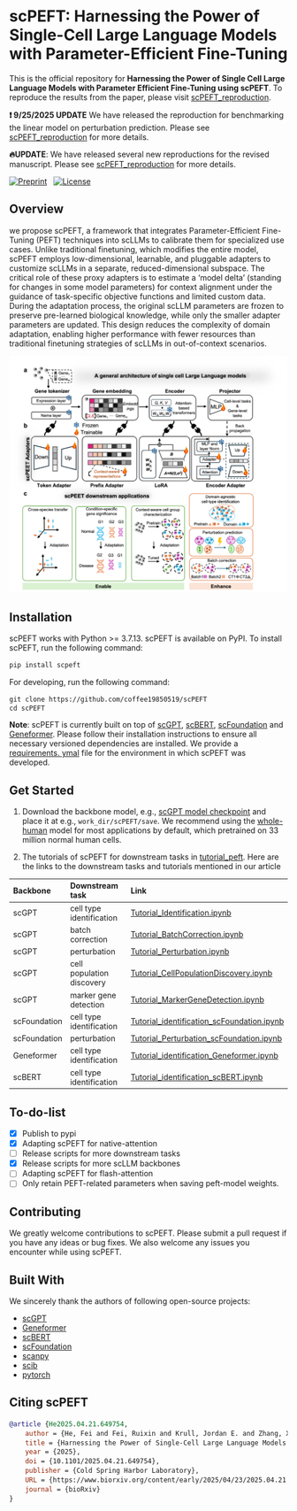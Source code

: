 # scPEFT: Harnessing the Power of Single-Cell Large Language Models with Parameter-Efficient Fine-Tuning 

This is the official repository for **Harnessing the Power of Single Cell Large Language Models with Parameter Efficient
Fine-Tuning using scPEFT**. To reproduce the results from the paper, please visit [scPEFT_reproduction](https://github.com/coffee19850519/scPEFT_reproduction).

**:exclamation: 9/25/2025 UPDATE** We have released the reproduction for benchmarking the linear model on perturbation prediction. Please see [scPEFT_reproduction](https://github.com/coffee19850519/scPEFT_reproduction/blob/main/README.md#exclamation-9252025-update-perturbation-prediction-with-the-linear-model) for more details.

**:fire:UPDATE**: We have released several new reproductions for the revised manuscript. Please see [scPEFT_reproduction](https://github.com/coffee19850519/scPEFT_reproduction) for more details.


[![Preprint](https://img.shields.io/badge/preprint-available-brightgreen)](https://www.biorxiv.org/content/10.1101/2024.01.27.577455v1)
&nbsp;
[![License](https://img.shields.io/badge/license-MIT-blue)](https://github.com/username/repo/blob/main/LICENSE)

## Overview
we propose scPEFT, a framework that integrates Parameter-Efficient Fine-Tuning (PEFT) techniques into scLLMs to calibrate them for specialized use cases. Unlike traditional finetuning, which modifies the entire model, scPEFT employs low-dimensional, learnable, and pluggable adapters to customize scLLMs in a separate, reduced-dimensional subspace. The critical role of these proxy adapters is to estimate a ‘model delta’ (standing for changes in some model parameters) for context alignment under the guidance of task-specific objective functions and limited custom data. During the adaptation process, the original scLLM parameters are frozen to preserve pre-learned biological knowledge, while only the smaller adapter parameters are updated. This design reduces the complexity of domain adaptation, enabling higher performance with fewer resources than traditional finetuning strategies of scLLMs in out-of-context scenarios.

![overview](https://github.com/coffee19850519/scPEFT/blob/main/img/overview.jpg)

## Installation

scPEFT works with Python >= 3.7.13. scPEFT is available on PyPI. To install scPEFT, run the following command:

```bash
pip install scpeft
```

For developing, run the following command:

```
git clone https://github.com/coffee19850519/scPEFT
cd scPEFT
```

**Note**: scPEFT is currently built on top of [scGPT](https://github.com/bowang-lab/scGPT), [scBERT](https://github.com/TencentAILabHealthcare/scBERT), [scFoundation](https://github.com/biomap-research/scFoundation/) and [Geneformer](https://huggingface.co/ctheodoris/Geneformer).
Please follow their installation instructions to ensure all necessary versioned dependencies are installed. We provide a [requirements. ymal](https://github.com/SELECT-FROM/scPEFT/blob/main/requirements.yaml) file for the environment in which scPEFT was developed.

## Get Started

1. Download the backbone
   model, e.g., [scGPT model checkpoint](https://github.com/bowang-lab/scGPT/blob/main/README.md#pretrained-scgpt-model-zoo)
   and place it at e.g., `work_dir/scPEFT/save`. We recommend using
   the [whole-human](https://drive.google.com/drive/folders/1oWh_-ZRdhtoGQ2Fw24HP41FgLoomVo-y?usp=sharing) model for
   most applications by default, which pretrained on 33 million normal human cells.

2. The tutorials of scPEFT for downstream tasks
   in  [tutorial_peft](https://github.com/coffee19850519/scPEFT/tree/main/tutorial_peft). Here are the links to the
   downstream tasks and tutorials mentioned in our article

  | Backbone| Downstream task           | Link                                                                                                                                           |
  |:-------------------------- |:--------------------------|:-----------------------------------------------------------------------------------------------------------------------------------------------|
  |scGPT | cell type identification  | [Tutorial_Identification.ipynb](https://github.com/coffee19850519/scPEFT/blob/main/tutorial_peft/Tutorial_Identification.ipynb)                |
  |scGPT | batch correction          | [Tutorial_BatchCorrection.ipynb](https://github.com/coffee19850519/scPEFT/blob/main/tutorial_peft/Tutorial_BatchCorrection.ipynb)                 |
  |scGPT | perturbation              | [Tutorial_Perturbation.ipynb](https://github.com/coffee19850519/scPEFT/blob/main/tutorial_peft/Tutorial_Perturbation.ipynb)                       |
  |scGPT | cell population discovery | [Tutorial_CellPopulationDiscovery.ipynb](https://github.com/coffee19850519/scPEFT/blob/main/tutorial_peft/Tutorial_CellPopulationDiscovery.ipynb) |
  |scGPT | marker gene detection     | [Tutorial_MarkerGeneDetection.ipynb](https://github.com/coffee19850519/scPEFT/blob/main/tutorial_peft/Tutorial_MarkerGeneDetection.ipynb)         |
  |scFoundation | cell type identification  | [Tutorial_identification_scFoundation.ipynb](https://github.com/coffee19850519/scPEFT/blob/main/tutorial_peft/Tutorial_identification_scFoundation.ipynb)               |
  |scFoundation | perturbation              | [Tutorial_Perturbation_scFoundation.ipynb](https://github.com/coffee19850519/scPEFT/blob/main/tutorial_peft/Tutorial_perturbation_scFoundation.ipynb)                       |
  |Geneformer | cell type identification  | [Tutorial_identification_Geneformer.ipynb](https://github.com/coffee19850519/scPEFT/blob/main/tutorial_peft/Tutorial_identification_Geneformer.ipynb)              |
  |scBERT | cell type identification  | [Tutorial_identification_scBERT.ipynb](https://github.com/coffee19850519/scPEFT/blob/main/tutorial_peft/Tutorial_identification_scBERT.ipynb)               |

## To-do-list

- [x] Publish to pypi
- [x] Adapting scPEFT for native-attention
- [ ] Release scripts for more downstream tasks
- [x] Release scripts for more scLLM backbones
- [ ] Adapting scPEFT for flash-attention
- [ ] Only retain PEFT-related parameters when saving peft-model weights.

## Contributing

We greatly welcome contributions to scPEFT. Please submit a pull request if you have any ideas or bug fixes. We also
welcome any issues you encounter while using scPEFT.

## Built With

We sincerely thank the authors of following open-source projects:

- [scGPT](https://github.com/bowang-lab/scGPT)
- [Geneformer](https://huggingface.co/ctheodoris/Geneformer)
- [scBERT](https://github.com/TencentAILabHealthcare/scBERT)
- [scFoundation](https://github.com/biomap-research/scFoundation/)
- [scanpy](https://github.com/scverse/scanpy)
- [scib](https://github.com/theislab/scib)
- [pytorch](https://github.com/pytorch/pytorch)

## Citing scPEFT

```bibtex
@article {He2025.04.21.649754,
	author = {He, Fei and Fei, Ruixin and Krull, Jordan E. and Zhang, Xinyu and Gao, Mingyue and Su, Li and Chen, Yibo and Yu, Yang and Li, Jinpu and Jin, Baichuan and Chang, Yuzhou and Ma, Anjun and Ma, Qin and Xu, Dong},
	title = {Harnessing the Power of Single-Cell Large Language Models with Parameter Efficient Fine-Tuning using scPEFT},
	year = {2025},
	doi = {10.1101/2025.04.21.649754},
	publisher = {Cold Spring Harbor Laboratory},
	URL = {https://www.biorxiv.org/content/early/2025/04/23/2025.04.21.649754},
	journal = {bioRxiv}
}

```
